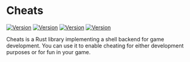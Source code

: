 # Cheats

[![Version][version_badge]][crate_url]
[![Version][license_badge]](LICENSE.txt)
[![Version][total_downloads_badge]][crate_url]
[![Version][recent_downloads_badge]][crate_url]

[version_badge]: https://img.shields.io/crates/v/cheats?label=version&style=flat-square
[license_badge]: https://img.shields.io/crates/l/cheats?label=license&style=flat-square
[total_downloads_badge]: https://img.shields.io/crates/d/cheats?label=downloads%20%28total%29&style=flat-square
[recent_downloads_badge]: https://img.shields.io/crates/dr/cheats?label=downloads%20%28recent%29&style=flat-square

[crate_url]: https://crates.io/crates/cheats

Cheats is a Rust library implementing a shell backend for game development. You
can use it to enable cheating for either development purposes or for fun in
your game.